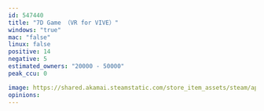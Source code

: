 ```yaml
---
id: 547440
title: "7D Game （VR for VIVE）"
windows: "true"
mac: "false"
linux: false
positive: 14
negative: 5
estimated_owners: "20000 - 50000"
peak_ccu: 0

image: https://shared.akamai.steamstatic.com/store_item_assets/steam/apps/547440/header.jpg?t=1477536639
opinions:
---
```

